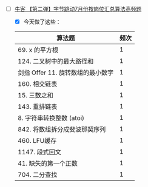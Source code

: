 

- [ ] [牛客 【第二弹】字节跳动7月份按岗位汇总算法高频题](https://www.nowcoder.com/discuss/447791?type=2&channel=666&source_id=discuss_terminal_discuss_hot)

  - [x] 今天做了这些：

  | 算法题                            | 频次 |
  | --------------------------------- | ---- |
  | 69. x 的平方根                    | 1    |
  | 124. 二叉树中的最大路径和         | 1    |
  | 剑指 Offer 11. 旋转数组的最小数字 | 1    |
  | 160. 相交链表                     | 1    |
  | 15. 三数之和                      | 1    |
  | 143. 重排链表                     | 1    |
  | 8. 字符串转换整数 (atoi)          | 1    |
  | 842. 将数组拆分成斐波那契序列     | 1    |
  | 460. LFU缓存                      | 1    |
  | 1147. 段式回文                    | 1    |
  | 41. 缺失的第一个正数              | 1    |
  | 704. 二分查找                     | 1    |

